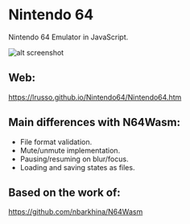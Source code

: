 # Nintendo 64

Nintendo 64 Emulator in JavaScript.

![alt screenshot](https://raw.githubusercontent.com/lrusso/Nintendo64/main/Nintendo64.png)

## Web:

https://lrusso.github.io/Nintendo64/Nintendo64.htm

## Main differences with N64Wasm:

* File format validation.
* Mute/unmute implementation.
* Pausing/resuming on blur/focus.
* Loading and saving states as files.

## Based on the work of:

https://github.com/nbarkhina/N64Wasm
